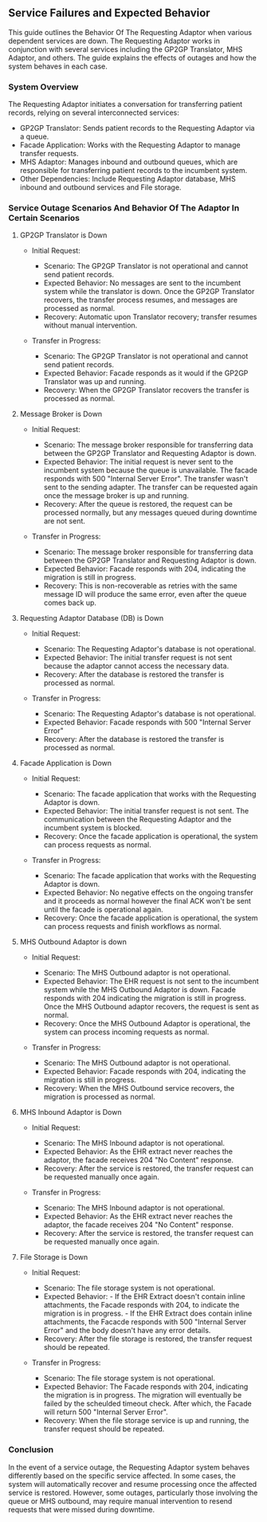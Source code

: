 ## Service Failures and Expected Behavior

This guide outlines the Behavior Of The Requesting Adaptor when various dependent services are down. 
The Requesting Adaptor works in conjunction with several services including the GP2GP Translator, MHS Adaptor, and others. 
The guide explains the effects of outages and how the system behaves in each case.

### System Overview
The Requesting Adaptor initiates a conversation for transferring patient records, relying on several interconnected services:
- GP2GP Translator: Sends patient records to the Requesting Adaptor via a queue.
- Facade Application: Works with the Requesting Adaptor to manage transfer requests.
- MHS Adaptor: Manages inbound and outbound queues, which are responsible for transferring patient records to the incumbent system.
- Other Dependencies: Include Requesting Adaptor database, MHS inbound and outbound services and File storage.

### Service Outage Scenarios And Behavior Of The Adaptor In Certain Scenarios
1. GP2GP Translator is Down
    - Initial Request:
      - Scenario: The GP2GP Translator is not operational and cannot send patient records.
      - Expected Behavior: No messages are sent to the incumbent system while the translator is down. Once the GP2GP Translator recovers, 
           the transfer process resumes, and messages are processed as normal.
      - Recovery: Automatic upon Translator recovery; transfer resumes without manual intervention.
   
    - Transfer in Progress:
      - Scenario: The GP2GP Translator is not operational and cannot send patient records.
      - Expected Behavior: Facade responds as it would if the GP2GP Translator was up and running.
      - Recovery: When the GP2GP Translator recovers the transfer is processed as normal.
      
2. Message Broker is Down
   - Initial Request:
      - Scenario: The message broker responsible for transferring data between the GP2GP Translator and Requesting Adaptor is down.
      - Expected Behavior: The initial request is never sent to the incumbent system because the queue is unavailable.
                           The facade responds with 500 "Internal Server Error". The transfer wasn't sent to the sending adapter.
                           The transfer can be requested again once the message broker is up and running.
      - Recovery: After the queue is restored, the request can be processed normally, but any messages queued during downtime are not sent.
   
   - Transfer in Progress:
      - Scenario: The message broker responsible for transferring data between the GP2GP Translator and Requesting Adaptor is down.
      - Expected Behavior: Facade responds with 204, indicating the migration is still in progress.
      - Recovery: This is non-recoverable as retries with the same message ID will produce the same error, even after the queue comes back up.
     
4. Requesting Adaptor Database (DB) is Down
   - Initial Request:
      - Scenario: The Requesting Adaptor's database is not operational.
      - Expected Behavior: The initial transfer request is not sent because the adaptor cannot access the necessary data.
      - Recovery: After the database is restored the transfer is processed as normal.
     
   - Transfer in Progress:
      - Scenario: The Requesting Adaptor's database is not operational.
      - Expected Behavior: Facade responds with 500 "Internal Server Error"
      - Recovery: After the database is restored the transfer is processed as normal.
     
4. Facade Application is Down
   - Initial Request:
      - Scenario: The facade application that works with the Requesting Adaptor is down.
      - Expected Behavior: The initial transfer request is not sent. The communication between the Requesting Adaptor and the incumbent system is blocked.
      - Recovery: Once the facade application is operational, the system can process requests as normal.
     
   - Transfer in Progress:
      - Scenario: The facade application that works with the Requesting Adaptor is down.
      - Expected Behavior: No negative effects on the ongoing transfer and it proceeds as normal however the final ACK won't be sent until
                            the facade is operational again.
      - Recovery: Once the facade application is operational, the system can process requests and finish workflows as normal.

5. MHS Outbound Adaptor is down
   - Initial Request:
      - Scenario: The MHS Outbound adaptor is not operational.
      - Expected Behavior: The EHR request is not sent to the incumbent system while the MHS Outbound Adaptor is down. 
        Facade responds with 204 indicating the migration is still in progress. Once the MHS Outbound adaptor recovers, the request is sent as normal.
      - Recovery: Once the MHS Outbound Adaptor is operational, the system can process incoming requests as normal.
   
   - Transfer in Progress:
      - Scenario: The MHS Outbound adaptor is not operational.
      - Expected Behavior: Facade responds with 204, indicating the migration is still in progress.
      - Recovery: When the MHS Outbound service recovers, the migration is processed as normal.
     
6. MHS Inbound Adaptor is Down
   - Initial Request:
      - Scenario: The MHS Inbound adaptor is not operational.
      - Expected Behavior: As the EHR extract never reaches the adaptor, the facade receives 204 "No Content" response.
      - Recovery: After the service is restored, the transfer request can be requested manually once again.
     
   - Transfer in Progress:
      - Scenario: The MHS Inbound adaptor is not operational.
      - Expected Behavior: As the EHR extract never reaches the adaptor, the facade receives 204 "No Content" response.
      - Recovery: After the service is restored, the transfer request can be requested manually once again.

7. File Storage is Down
   - Initial Request:
      - Scenario: The file storage system is not operational.
      - Expected Behavior: 
                       - If the EHR Extract doesn't contain inline attachments, the Facade responds with 204, to indicate the migration is in progress.
                       - If the EHR Extract does contain inline attachments, the Facacde responds with 500 "Internal Server Error" 
                         and the body doesn't have any error details.
      - Recovery: After the file storage is restored, the transfer request should be repeated.

   - Transfer in Progress:
      - Scenario: The file storage system is not operational.
      - Expected Behavior: The Facade responds with 204, indicating the migration is in progress.
                           The migration will eventually be failed by the scheulded timeout check. 
                           After which, the Facade will return 500 "Internal Server Error".
      - Recovery: When the file storage service is up and running, the transfer request should be repeated.

### Conclusion
In the event of a service outage, the Requesting Adaptor system behaves differently based on the specific service affected. 
In some cases, the system will automatically recover and resume processing once the affected service is restored. 
However, some outages, particularly those involving the queue or MHS outbound, 
may require manual intervention to resend requests that were missed during downtime.